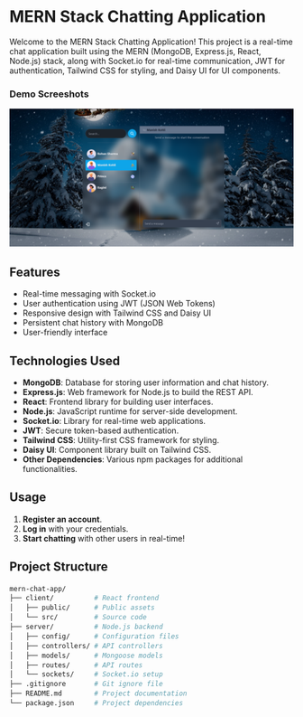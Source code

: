 # MERN Stack Chatting Application

Welcome to the MERN Stack Chatting Application! This project is a real-time chat application built using the MERN (MongoDB, Express.js, React, Node.js) stack, along with Socket.io for real-time communication, JWT for authentication, Tailwind CSS for styling, and Daisy UI for UI components.


### Demo Screeshots

![Blogy Desktop Demo](./readme-images/chatapp.png "Desktop Demo")


## Features

- Real-time messaging with Socket.io
- User authentication using JWT (JSON Web Tokens)
- Responsive design with Tailwind CSS and Daisy UI
- Persistent chat history with MongoDB
- User-friendly interface

## Technologies Used

- **MongoDB**: Database for storing user information and chat history.
- **Express.js**: Web framework for Node.js to build the REST API.
- **React**: Frontend library for building user interfaces.
- **Node.js**: JavaScript runtime for server-side development.
- **Socket.io**: Library for real-time web applications.
- **JWT**: Secure token-based authentication.
- **Tailwind CSS**: Utility-first CSS framework for styling.
- **Daisy UI**: Component library built on Tailwind CSS.
- **Other Dependencies**: Various npm packages for additional functionalities.


## Usage

1. **Register an account**.
2. **Log in** with your credentials.
3. **Start chatting** with other users in real-time!

## Project Structure

```bash
mern-chat-app/
├── client/          # React frontend
│   ├── public/      # Public assets
│   └── src/         # Source code
├── server/          # Node.js backend
│   ├── config/      # Configuration files
│   ├── controllers/ # API controllers
│   ├── models/      # Mongoose models
│   ├── routes/      # API routes
│   └── sockets/     # Socket.io setup
├── .gitignore       # Git ignore file
├── README.md        # Project documentation
└── package.json     # Project dependencies
